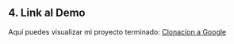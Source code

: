 
## 4. Link al Demo
Aquí puedes visualizar mi proyecto terminado: [Clonacion a Google](https://aesthetic-cendol-761e2c.netlify.app/)
